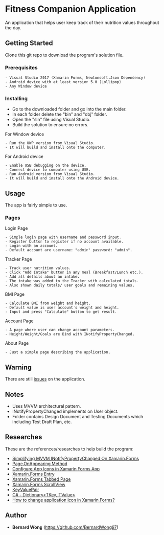 # Fitness Companion Application

An application that helps user keep track of their nutrition values throughout
the day.

## Getting Started

Clone this git repo to download the program's solution file.

### Prerequisites

```
- Visual Studio 2017 (Xamarin Forms, Newtonsoft.Json Dependency)
- Android device with at least version 5.0 (Lollipop)
- Any Window device
```

### Installing

- Go to the downloaded folder and go into the main folder.
- In each folder delete the "bin" and "obj" folder.
- Open the "sln" file using Visual Studio.
- Build the solution to ensure no errors.

For Window device
```
- Run the UWP version from Visual Studio.
- It will build and install onto the computer.
```

For Android device
```
- Enable USB debugging on the device.
- Connect device to computer using USB.
- Run Android version from Visual Studio.
- It will build and install onto the Android device.
```

## Usage

The app is fairly simple to use.

### Pages
Login Page
```
- Simple login page with username and password input.
- Register button to register if no account available.
- Login with an account.
- Default account are username: "admin" password: "admin".
```

Tracker Page
```
- Track user nutrition values.
- Click "Add Intake" button in any meal (Breakfast/Lunch etc.).
- Add all details about an intake.
- The intake was added to the Tracker with calculated totals.
- Also shown daily totals/ user goals and remaining values.
```

BMI Page
```
- Calculate BMI from weight and height.
- Default value is user account's weight and height.
- Input and press "Calculate" button to get result.
```

Account Page
```
- A page where user can change account parameters.
- Height/Weight/Goals are Bind with INotifyPropertyChanged.
```

About Page
```
- Just a simple page describing the application.
```
## Warning

There are still [issues](https://github.com/BernardWong97/Fitness-Companion/issues) on the application.

## Notes
- Uses MVVM architectural pattern.
- INotifyPropertyChanged implements on User object.
- Folder contains Design Document and Testing Documents which including Test Draft Plan, etc.

## Researches

These are the references/researches to help build the program:
- [Simplifying MVVM INotifyPropertyChanged On Xamarin.Forms](https://www.c-sharpcorner.com/article/simplifying-mvvm-inotifypropertychanged-on-xamarin-forms/)
- [Page.OnAppearing Method](https://docs.microsoft.com/en-us/dotnet/api/xamarin.forms.page.onappearing?view=xamarin-forms)
- [Configure App Icons in Xamarin Forms App](https://www.codeproject.com/Articles/1106631/Configure-App-Icons-in-Xamarin-Forms-App)
- [Xamarin.Forms Entry](https://docs.microsoft.com/en-us/xamarin/xamarin-forms/user-interface/text/entry)
- [Xamarin.Forms Tabbed Page](https://docs.microsoft.com/en-us/xamarin/xamarin-forms/app-fundamentals/navigation/tabbed-page)
- [Xamarin.Forms ScrollView](https://docs.microsoft.com/en-us/xamarin/xamarin-forms/user-interface/layouts/scroll-view)
- [KeyValuePair](https://www.dotnetperls.com/keyvaluepair)
- [C# - Dictionary<TKey, TValue>](https://www.tutorialsteacher.com/csharp/csharp-dictionary)
- [How to change application icon in Xamarin.Forms?](https://stackoverflow.com/questions/37945767/how-to-change-application-icon-in-xamarin-forms)

## Author

* **Bernard Wong** (https://github.com/BernardWong97)
